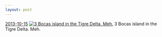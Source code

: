 ```yaml
---
layout: post
---
```


<p>
  <time><a href="/91">2013-10-15</a></time>
  <a href="/91"><img src="{{ site.assets_url }}/91-640.jpg" srcset="{{ site.assets_url }}/91-1280.jpg 1280w, {{ site.assets_url }}/91-960.jpg 960w, {{ site.assets_url }}/91-640.jpg 640w, {{ site.assets_url }}/91-320.jpg 320w" sizes="(min-width: 700px) 50vw, calc(100vw - 2rem)" alt="3 Bocas island in the Tigre Delta. Meh." /></a>
  <span>3 Bocas island in the Tigre Delta. Meh.</span>
</p>
